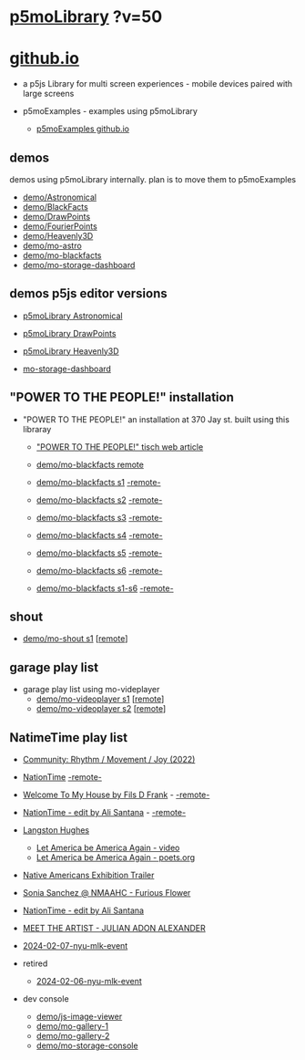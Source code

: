 # [p5moLibrary](https://github.com/molab-itp/p5moLibrary) ?v=50

# [github.io](https://molab-itp.github.io/p5moLibrary/src?v=50)

- a p5js Library for multi screen experiences - mobile devices paired with large screens

- p5moExamples - examples using p5moLibrary

  - [ p5moExamples github.io ](https://molab-itp.github.io/p5moExamples)

## demos

demos using p5moLibrary internally. plan is to move them to p5moExamples

- [demo/Astronomical](demo/Astronomical?v=50)
- [demo/BlackFacts](demo/BlackFacts?v=50)
- [demo/DrawPoints](demo/DrawPoints?v=50)
- [demo/FourierPoints](demo/FourierPoints?v=50)
- [demo/Heavenly3D](demo/Heavenly3D?v=50)
- [demo/mo-astro](demo/mo-astro?v=50)
- [demo/mo-blackfacts](demo/mo-blackfacts?v=50)
- [demo/mo-storage-dashboard](demo/mo-storage-dashboard?v=50)

## demos p5js editor versions

- [p5moLibrary Astronomical](https://editor.p5js.org/jht9629-nyu/sketches/iIIAb8KIDr)

- [p5moLibrary DrawPoints](https://editor.p5js.org/jht9629-nyu/sketches/TQyVoswjQ)

- [p5moLibrary Heavenly3D](https://editor.p5js.org/jht9629-nyu/sketches/6VM5IMP4m)

- [mo-storage-dashboard](https://editor.p5js.org/jht9629-nyu/sketches/Osz28nOS9)

## "POWER TO THE PEOPLE!" installation

- "POWER TO THE PEOPLE!" an installation at 370 Jay st. built using this libraray

  - ["POWER TO THE PEOPLE!" tisch web article](https://tisch.nyu.edu/itp/news/spring-2024/community-facing-interactive-installations-on-the-ground-floor-o)

  - [demo/mo-blackfacts remote](demo/mo-blackfacts?v=50)
  - [demo/mo-blackfacts s1](demo/mo-blackfacts?v=50&group=s1&qrcode=mo-blackfacts-qrcode-1.png) [-remote-](demo/mo-blackfacts?v=50&group=s1)
  - [demo/mo-blackfacts s2](demo/mo-blackfacts?v=50&group=s2&qrcode=mo-blackfacts-qrcode-2.png) [-remote-](demo/mo-blackfacts?v=50&group=s2)
  - [demo/mo-blackfacts s3](demo/mo-blackfacts?v=50&group=s3&qrcode=mo-blackfacts-qrcode-3.png) [-remote-](demo/mo-blackfacts?v=50&group=s3)
  - [demo/mo-blackfacts s4](demo/mo-blackfacts?v=50&group=s4&qrcode=mo-blackfacts-qrcode-4.png) [-remote-](demo/mo-blackfacts?v=50&group=s4)
  - [demo/mo-blackfacts s5](demo/mo-blackfacts?v=50&group=s5&qrcode=mo-blackfacts-qrcode-5.png) [-remote-](demo/mo-blackfacts?v=50&group=s5)
  - [demo/mo-blackfacts s6](demo/mo-blackfacts?v=50&group=s6&qrcode=mo-blackfacts-qrcode-6.png) [-remote-](demo/mo-blackfacts?v=50&group=s6)
  - [demo/mo-blackfacts s1-s6](demo/mo-blackfacts?v=50&group=s1,s2,s3,s4,s5,s6&qrcode=mo-blackfacts-qrcode-1-6.png) [-remote-](demo/mo-blackfacts?v=50&group=s1,s2,s3,s4,s5,s6)

## shout

- [demo/mo-shout s1](demo/mo-shout?v=50&group=s1&qrcode=mo-shout-qrcode-1.png) [[remote](qrcode/mo-shout.html?v=50&group=s1)]
<!-- https://molab-itp.github.io/p5moLibrary/src/qrcode/mo-shout.html?group=s1 -->

## garage play list

- garage play list using mo-videplayer
  - [demo/mo-videoplayer s1](demo/mo-videoplayer?v=50&group=s1&qrcode=mo-videoplayer-qrcode-1.png)
    [[remote](qrcode/mo-videoplayer.html?v=50&group=s1)]
  - [demo/mo-videoplayer s2](demo/mo-videoplayer?v=50&group=s2&qrcode=mo-videoplayer-qrcode-2.png)
    [[remote](qrcode/mo-videoplayer.html?v=50&group=s2)]

## NatimeTime play list

- [Community: Rhythm / Movement / Joy (2022)](demo/mo-videoplayer/index.html?playlist=8HfVf69nUX0)

- [NationTime](demo/mo-videoplayer/index.html?qrcode=NationTime.png) [-remote-](demo/mo-videoplayer/index.html)

- [Welcome To My House by Fils D Frank](demo/mo-videoplayer/?playlist=kinLtCLHYvo&title=Welcome%20To%20My%20House%20by%20Fils%20D%20Frank&qrcode=NationTime.png) - [-remote-](demo/mo-videoplayer/?playlist=kinLtCLHYvo&title=Welcome%20To%20My%20House%20by%20Fils%20D%20Frank)

- [NationTime - edit by Ali Santana](demo/mo-videoplayer/?playlist=-UtKxghWlvY&title=NationTime%20-%20ELUCID%20-%20BETAMAX&qrcode=NationTime.png) - [-remote-](demo/mo-videoplayer/?playlist=-UtKxghWlvY&title=NationTime%20-%20ELUCID%20-%20BETAMAX)

- [Langston Hughes ](demo/BlackFacts?playlist=XzI3huqpCi4)

  - [Let America be America Again - video](demo/mo-blackfacts?playlist=CFNM8GB_Yp0&title=%E2%98%85)
  - [Let America be America Again - poets.org](https://poets.org/poem/let-america-be-america-again)

- [Native Americans Exhibition Trailer](demo/BlackFacts?playlist=hpjNGTYvpxw)

- [Sonia Sanchez @ NMAAHC - Furious Flower](demo/mo-blackfacts?playlist=FNLp8e-cfgk&title=Sonia%20Sanchez)

- [NationTime - edit by Ali Santana](demo/mo-videoplayer?playlist=-UtKxghWlvY&title=NationTime%20-%20ELUCID%20-%20BETAMAX&qrcode=NationTime.png)

- [MEET THE ARTIST - JULIAN ADON ALEXANDER](demo/mo-blackfacts?playlist=wk0La_2igws&title=MEET%20THE%20ARTIST%20-%20JULIAN%20ADON%20ALEXANDE%20-%20What%20it%20is&qrcode=JULIAN.png)

- [2024-02-07-nyu-mlk-event](demo/mo-blackfacts?playlist=lG758MniLYg&qrcode=annoucement-01.png&title=2024-02-07-nyu-mlk-event)

- retired

  - [2024-02-06-nyu-mlk-event](demo/mo-blackfacts?playlist=zbRz5xTaLYI&qrcode=annoucement-01.png&title=2024-02-06-nyu-mlk-event)
  <!-- - [Weapons of White Destruction - TJ](demo/mo-blackfacts?playlist=ob8YQPGJiHY&title=Weapons%20of%20White%20Destruction%20-%20TJ&&qrcode=TJ.png) -->

- dev console

  - [demo/js-image-viewer](demo/js-image-viewer?v=50)
  - [demo/mo-gallery-1](demo/mo-gallery-1?v=50)
  - [demo/mo-gallery-2](demo/mo-gallery-2?v=50)
  - [demo/mo-storage-console](demo/mo-storage-console?v=50)

<!--

- retired
  - [demo/mo-astro-host-0](demo/mo-astro-host-0?v=50)
  - [demo/mo-astro-host-1](demo/mo-astro-host-1?v=50)
  - [demo/mo-astro-remote-0](demo/mo-astro-remote-0?v=50)
  - [demo/mo-astro-remote-1](demo/mo-astro-remote-1?v=50)

  - [demo/mo-blackfacts-host](demo/mo-blackfacts-host?v=50)
  - [demo/mo-blackfacts-remote](demo/mo-blackfacts-remote?v=50)

# https://www.youtube.com/watch?v=hpjNGTYvpxw
# The Land Carries Our Ancestors: Contemporary Art by Native Americans Exhibition Trailer

 -->
